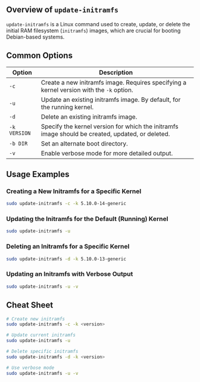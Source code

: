 ## Overview of `update-initramfs`

`update-initramfs` is a Linux command used to create, update, or delete the initial RAM filesystem (`initramfs`) images, which are crucial for booting Debian-based systems.

## Common Options

| Option        | Description                                                                              |
|---------------|------------------------------------------------------------------------------------------|
| `-c`          | Create a new initramfs image. Requires specifying a kernel version with the `-k` option. |
| `-u`          | Update an existing initramfs image. By default, for the running kernel.                   |
| `-d`          | Delete an existing initramfs image.                                                       |
| `-k VERSION`  | Specify the kernel version for which the initramfs image should be created, updated, or deleted. |
| `-b DIR`      | Set an alternate boot directory.                                                          |
| `-v`          | Enable verbose mode for more detailed output.                                             |

## Usage Examples

### Creating a New Initramfs for a Specific Kernel
```bash
sudo update-initramfs -c -k 5.10.0-14-generic
```

### Updating the Initramfs for the Default (Running) Kernel
```bash
sudo update-initramfs -u
```

### Deleting an Initramfs for a Specific Kernel
```bash
sudo update-initramfs -d -k 5.10.0-13-generic
```

### Updating an Initramfs with Verbose Output
```bash
sudo update-initramfs -u -v
```

## Cheat Sheet

```bash
# Create new initramfs
sudo update-initramfs -c -k <version>

# Update current initramfs
sudo update-initramfs -u

# Delete specific initramfs
sudo update-initramfs -d -k <version>

# Use verbose mode
sudo update-initramfs -u -v
```
